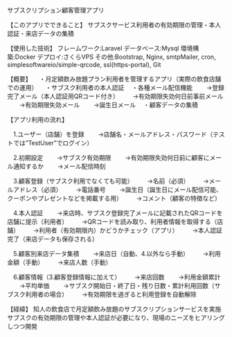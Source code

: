 サブスクリプション顧客管理アプリ

【このアプリでできること】
    サブスクサービス利用者の有効期限の管理・本人認証・来店データの集積
    
【使用した技術】
    フレームワーク:Laravel 
    データベース:Mysql
    環境構築:Docker
    デプロイ:さくらVPS
    その他:Bootstrap, Nginx, smtpMailer, cron, simplesoftwareio/simple-qrcode, ssl(https-portal), Git
    

【概要】
　・月定額飲み放題プラン利用者を管理するアプリ（実際の飲食店舗での運用）
　・サブスク利用者の本人認証
　・各種メール配信機能
　　→登録完了メール（本人認証用QRコード付き）
　　→有効期限失効何日前事前メール
　　→有効期限失効メール
　　→誕生日メール
　・顧客データの集積

【アプリ利用の流れ】

　1.ユーザー（店舗）を登録
　　→店舗名・メールアドレス・パスワード（テストでは”TestUser”でログイン）

　2.初期設定
　　→サブスク有効期限
　　→有効期限失効何日前に顧客にメール通知するか
　　→メール配信時刻

　3.顧客登録（サブスク利用でなくても可能）
　　→名前（必須）
　　→メールアドレス（必須）
　　→電話番号
　　→誕生日（誕生日にメール配信可能、クーポンやプレゼントなどを掲載する用）
　　→コメント（顧客の特徴など）

　4.本人認証
　　→来店時、サブスク登録完了メールに記載されたQRコードを店舗に提示（利用者）
　　→QRコードを読み取り、利用者情報を取得する（店舗）
　　→利用者（有効期限内）かどうかチェック（アプリ）
　　→本人認証完了（来店データも保存される）

　5.顧客別来店データ集積
　　→来店日（自動、4.以外なら手動）
　　→利用金額（手動）
　　→来店人数（手動）

　6.顧客情報（3.顧客登録情報に加えて）
　　→来店回数
　　→利用金額累計
　　→平均単価
　　→サブスク開始日・終了日・残り日数・累計利用回数（サブスク利用者の場合）
　　→有効期限を過ぎると利用登録を自動解除

【経緯】
    知人の飲食店で月定額飲み放題のサブスクリプションサービスを実施
    サブスクの有効期限の管理や本人認証が必要になり、現場のニーズをヒアリングしつつ開発
